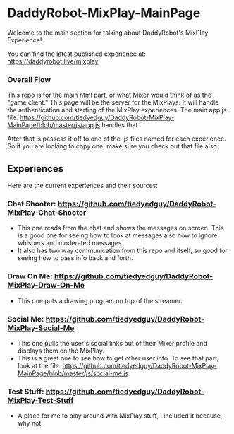 # DaddyRobot-MixPlay-MainPage

Welcome to the main section for talking about DaddyRobot's MixPlay Experience!

You can find the latest published experience at: https://daddyrobot.live/mixplay


### Overall Flow

This repo is for the main html part, or what Mixer would think of as the "game client."  This page will be the server for the MixPlays.
It will handle the authentication and starting of the MixPlay experiences.
The main app.js file: https://github.com/tiedyedguy/DaddyRobot-MixPlay-MainPage/blob/master/js/app.js handles that.

After that is passess it off to one of the .js files named for each experience.  So if you are looking to copy one, make sure you check out that file also.

## Experiences

Here are the current experiences and their sources:

### Chat Shooter: https://github.com/tiedyedguy/DaddyRobot-MixPlay-Chat-Shooter
- This one reads from the chat and shows the messages on screen.  This is a good one for seeing how to look at messages also how to ignore whispers and moderated messages
- It also has two way communication from this repo and itself, so good for seeing how to pass info back and forth.

### Draw On Me: https://github.com/tiedyedguy/DaddyRobot-MixPlay-Draw-On-Me
- This one puts a drawing program on top of the streamer. 

### Social Me: https://github.com/tiedyedguy/DaddyRobot-MixPlay-Social-Me
- This one pulls the user's social links out of their Mixer profile and displays them on the MixPlay.
- This is a great one to see how to get other user info.  To see that part, look at the file: https://github.com/tiedyedguy/DaddyRobot-MixPlay-MainPage/blob/master/js/social-me.js

### Test Stuff: https://github.com/tiedyedguy/DaddyRobot-MixPlay-Test-Stuff
- A place for me to play around with MixPlay stuff, I included it because, why not.
